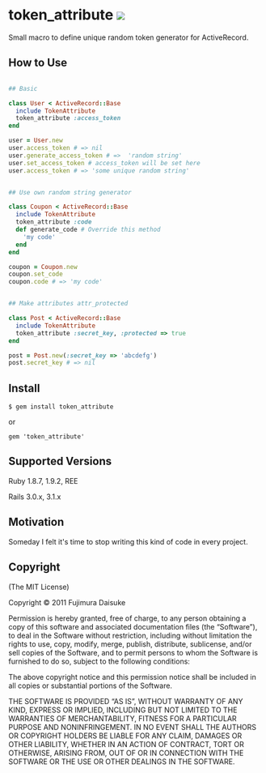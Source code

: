 # token_attribute [<img src="https://secure.travis-ci.org/fujimura/token_attribute.png"/>](http://travis-ci.org/fujimura/token_attribute)

Small macro to define unique random token generator for ActiveRecord.

## How to Use

```ruby

## Basic

class User < ActiveRecord::Base
  include TokenAttribute
  token_attribute :access_token
end

user = User.new
user.access_token # => nil
user.generate_access_token # =>  'random string'
user.set_access_token # access_token will be set here
user.access_token # => 'some unique random string'


## Use own random string generator

class Coupon < ActiveRecord::Base
  include TokenAttribute
  token_attribute :code
  def generate_code # Override this method
    'my code'
  end
end

coupon = Coupon.new
coupon.set_code
coupon.code # => 'my code'


## Make attributes attr_protected

class Post < ActiveRecord::Base
  include TokenAttribute
  token_attribute :secret_key, :protected => true
end

post = Post.new(:secret_key => 'abcdefg')
post.secret_key # => nil
```

## Install

```
$ gem install token_attribute
```

or

```
gem 'token_attribute'
```

## Supported Versions

Ruby 1.8.7, 1.9.2, REE

Rails 3.0.x, 3.1.x

## Motivation

Someday I felt it's time to stop writing this kind of code in every project.


## Copyright

(The MIT License)

Copyright © 2011 Fujimura Daisuke

Permission is hereby granted, free of charge, to any person obtaining a copy of this software and associated documentation files (the “Software”), to deal in the Software without restriction, including without limitation the rights to use, copy, modify, merge, publish, distribute, sublicense, and/or sell copies of the Software, and to permit persons to whom the Software is furnished to do so, subject to the following conditions:

The above copyright notice and this permission notice shall be included in all copies or substantial portions of the Software.

THE SOFTWARE IS PROVIDED “AS IS”, WITHOUT WARRANTY OF ANY KIND, EXPRESS OR IMPLIED, INCLUDING BUT NOT LIMITED TO THE WARRANTIES OF MERCHANTABILITY, FITNESS FOR A PARTICULAR PURPOSE AND NONINFRINGEMENT. IN NO EVENT SHALL THE AUTHORS OR COPYRIGHT HOLDERS BE LIABLE FOR ANY CLAIM, DAMAGES OR OTHER LIABILITY, WHETHER IN AN ACTION OF CONTRACT, TORT OR OTHERWISE, ARISING FROM, OUT OF OR IN CONNECTION WITH THE SOFTWARE OR THE USE OR OTHER DEALINGS IN THE SOFTWARE.
